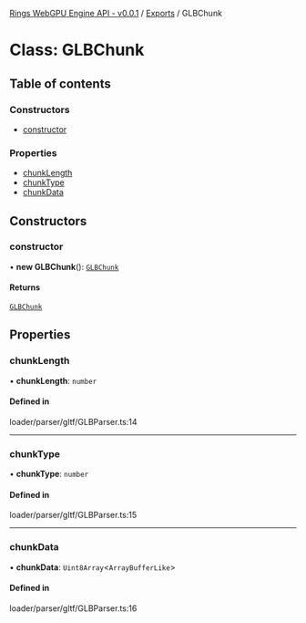 [Rings WebGPU Engine API - v0.0.1](../README.md) / [Exports](../modules.md) / GLBChunk

# Class: GLBChunk

## Table of contents

### Constructors

- [constructor](GLBChunk.md#constructor)

### Properties

- [chunkLength](GLBChunk.md#chunklength)
- [chunkType](GLBChunk.md#chunktype)
- [chunkData](GLBChunk.md#chunkdata)

## Constructors

### constructor

• **new GLBChunk**(): [`GLBChunk`](GLBChunk.md)

#### Returns

[`GLBChunk`](GLBChunk.md)

## Properties

### chunkLength

• **chunkLength**: `number`

#### Defined in

loader/parser/gltf/GLBParser.ts:14

___

### chunkType

• **chunkType**: `number`

#### Defined in

loader/parser/gltf/GLBParser.ts:15

___

### chunkData

• **chunkData**: `Uint8Array`\<`ArrayBufferLike`\>

#### Defined in

loader/parser/gltf/GLBParser.ts:16
